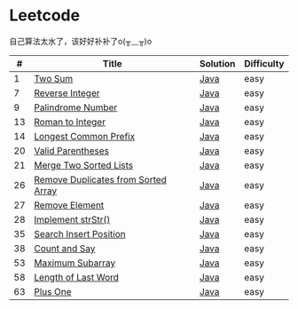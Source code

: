 # Leetcode
自己算法太水了，该好好补补了o(╥﹏╥)o


| #   | Title  | Solution | Difficulty |
| --- | ------ | -------- | ---------- |
| 1 | [Two Sum](https://leetcode.com/problems/two-sum/) | [Java](https://github.com/Alone95/Leetcode/blob/master/src/Two_Sum.java) | easy |
| 7 | [Reverse Integer](https://leetcode.com/problems/reverse-integer/description/) | [Java](https://github.com/Alone95/Leetcode/blob/master/src/reverse.java) | easy |
| 9 | [Palindrome Number](https://leetcode.com/problems/palindrome-number/description/) | [Java](https://github.com/Alone95/Leetcode/blob/master/src/Palindrome_Number.java) | easy |
| 13 | [Roman to Integer](https://leetcode.com/problems/roman-to-integer/) | [Java](https://github.com/Alone95/Leetcode/blob/master/src/romanToInteger.java) | easy |
| 14 | [Longest Common Prefix](https://leetcode.com/problems/longest-common-prefix/description/) | [Java](https://github.com/Alone95/Leetcode/blob/master/src/longestCommonPrefix.java) | easy |
| 20 | [Valid Parentheses ](https://leetcode.com/problems/valid-parentheses/) | [Java](https://github.com/Alone95/Leetcode/blob/master/src/validParentheses.java) | easy |
| 21 | [Merge Two Sorted Lists](https://leetcode.com/problems/merge-two-sorted-lists/) | [Java](https://github.com/Alone95/Leetcode/blob/master/src/mergeTwoSortedLists.java) | easy |
| 26 | [Remove Duplicates from Sorted Array](https://leetcode.com/problems/remove-duplicates-from-sorted-array/) | [Java](https://github.com/Alone95/Leetcode/blob/master/src/removeDuplicatesfromSortedArray.java) | easy |
| 27 | [Remove Element](https://leetcode.com/problems/remove-element/) | [Java](https://github.com/Alone95/Leetcode/blob/master/src/removeElement.java) | easy |
| 28 | [Implement strStr()](https://leetcode.com/problems/implement-strstr) | [Java](https://github.com/Alone95/Leetcode/blob/master/src/implementStrStr.java) | easy |
| 35 | [Search Insert Position](https://leetcode.com/problems/search-insert-position/) | [Java](https://github.com/Alone95/Leetcode/blob/master/src/searchInsertPosition.java) | easy |
| 38 | [Count and Say](https://leetcode.com/problems/count-and-say/description/) | [Java](https://github.com/Alone95/Leetcode/blob/master/src/countAndSay.java) | easy |
| 53 | [Maximum Subarray](https://leetcode.com/problems/maximum-subarray/description/) | [Java](https://github.com/Alone95/Leetcode/blob/master/src/maximumSubarray.java) | easy |
| 58 | [Length of Last Word](https://leetcode.com/problems/length-of-last-word/) | [Java](https://github.com/Alone95/Leetcode/blob/master/src/lengthofLastWord.java) | easy |
| 63 | [Plus One](https://leetcode.com/problems/plus-one/description/) | [Java](https://github.com/Alone95/Leetcode/blob/master/src/plusOne.java) | easy |
